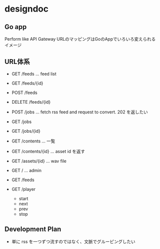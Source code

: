 # designdoc

## Go app
Perform like API Gateway
URLのマッピングはGoのAppでいろいろ変えられるイメージ

## URL体系
- GET /feeds ... feed list
- GET /feeds/{id}
- POST /feeds
- DELETE /feeds/{id}

- POST /jobs ... fetch rss feed and request to convert. 202 を返したい
- GET /jobs
- GET /jobs/{id}

- GET /contents ... 一覧
- GET /contents/{id} ... asset id を返す

- GET /assets/{id}  ... wav file

- GET /  ... admin
- GET /feeds
- GET /player
  - start
  - next
  - prev
  - stop

## Development Plan
- 単に rss を一つずつ流すのではなく、文脈でグルーピングしたい
